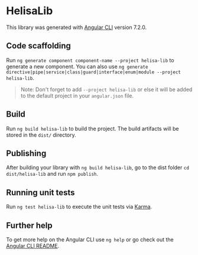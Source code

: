 # HelisaLib

This library was generated with [Angular CLI](https://github.com/angular/angular-cli) version 7.2.0.

## Code scaffolding

Run `ng generate component component-name --project helisa-lib` to generate a new component. You can also use `ng generate directive|pipe|service|class|guard|interface|enum|module --project helisa-lib`.
> Note: Don't forget to add `--project helisa-lib` or else it will be added to the default project in your `angular.json` file. 

## Build

Run `ng build helisa-lib` to build the project. The build artifacts will be stored in the `dist/` directory.

## Publishing

After building your library with `ng build helisa-lib`, go to the dist folder `cd dist/helisa-lib` and run `npm publish`.

## Running unit tests

Run `ng test helisa-lib` to execute the unit tests via [Karma](https://karma-runner.github.io).

## Further help

To get more help on the Angular CLI use `ng help` or go check out the [Angular CLI README](https://github.com/angular/angular-cli/blob/master/README.md).
